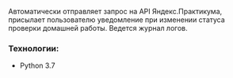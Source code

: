 Автоматически отправляет запрос на API Яндекс.Практикума, присылает пользователю уведомление при изменении статуса проверки домашней работы. Ведется журнал логов.

### Технологии:
- Python 3.7
